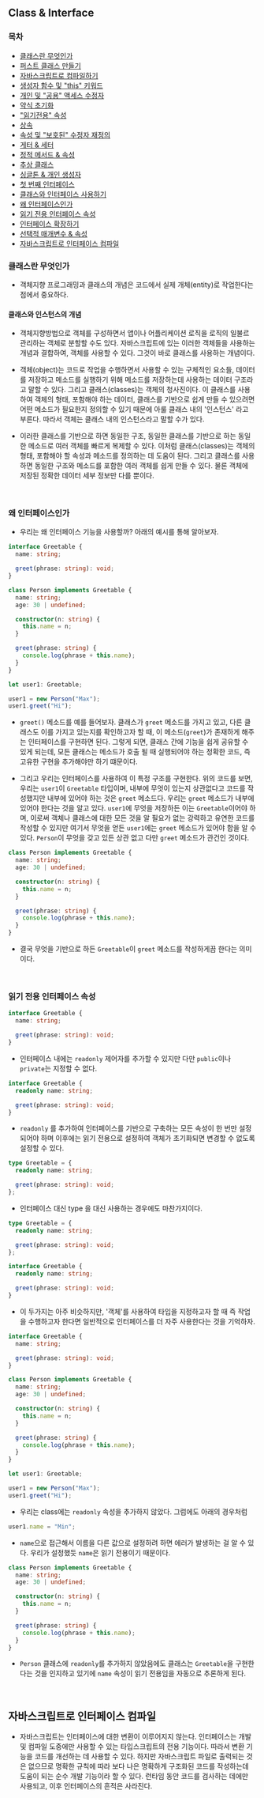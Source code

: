 ## Class & Interface

### 목차

- [클래스란 무엇인가](#클래스란-무엇인가)
- [퍼스트 클래스 만들기](#퍼스트-클래스-만들기)
- [자바스크립트로 컴파일하기](#자바스크립트로-컴파일하기)
- [생성자 함수 및 "this" 키워드](#생성자-함수-및-this-키워드)
- [개인 및 "공용" 액세스 수정자](#개인-및-공용-액세스-수정자)
- [약식 초기화](#약식-초기화)
- ["읽기전용" 속성](#읽기전용-속성)
- [상속](#상속)
- [속성 및 "보호된" 수정자 재정의](#속성-및-보호된-수정자-재정의)
- [게터 & 세터](#게터-&-세터)
- [정적 메서드 & 속성](#정적-메서드-&-속성)
- [추상 클래스](#추상-클래스)
- [싱글톤 & 개인 생성자](#싱글톤-&-개인-생성자)
- [첫 번째 인터페이스](#첫-번째-인터페이스)
- [클래스와 인터페이스 사용하기](#클래스와-인터페이스-사용하기)
- [왜 인터페이스인가](#왜-인터페이스인가)
- [읽기 전용 인터페이스 속성](#읽기-전용-인터페이스-속성)
- [인터페이스 확장하기](#인터페이스-확장하기)
- [선택적 매개변수 & 속성](#선택적-매개변수-&-속성)
- [자바스크립트로 인터페이스 컴파일](#자바스크립트로-인터페이스-컴파일)

### 클래스란 무엇인가

- 객체지향 프로그래밍과 클래스의 개념은 코드에서 실제 개체(entity)로 작업한다는 점에서 중요하다.

#### 클래스와 인스턴스의 개념

- 객체지향방법으로 객체를 구성하면서 앱이나 어플리케이션 로직을 로직의 일불르 관리하는 객체로 분할할 수도 있다. 자바스크립트에 있는 이러한 객체들을 사용하는 개념과 결합하여, 객체를 사용할 수 있다. 그것이 바로 클래스를 사용하는 개념이다.

- 객체(object)는 코드로 작업을 수행하면서 사용할 수 있는 구체적인 요소들, 데이터를 저장하고 메소드를 실행하기 위해 메소드를 저장하는데 사용하는 데이터 구조라고 말할 수 있다. 그리고 클래스(classes)는 객체의 청사진이다. 이 클래스를 사용하여 객체의 형태, 포함해야 하는 데이터, 클래스를 기반으로 쉽게 만들 수 있으려면 어떤 메소드가 필요한지 정의할 수 있기 때문에 아룰 클래스 내의 '인스턴스' 라고 부른다. 따라서 객체는 클래스 내의 인스턴스라고 말할 수가 있다.

- 이러한 클래스를 기반으로 하면 동일한 구조, 동일한 클래스를 기반으로 하는 동일한 메소드로 여러 객체를 빠르게 복제할 수 있다. 이처럼 클래스(classes)는 객체의 형태, 포함해야 할 속성과 메소드를 정의하는 데 도움이 된다. 그리고 클래스를 사용하면 동일한 구조와 메소드를 포함한 여러 객체를 쉽게 만들 수 있다. 물론 객체에 저장된 정확한 데이터 세부 정보만 다를 뿐이다.

</br>

### 왜 인터페이스인가

- 우리는 왜 인터페이스 기능을 사용할까? 아래의 예시를 통해 알아보자.

```ts
interface Greetable {
  name: string;

  greet(phrase: string): void;
}

class Person implements Greetable {
  name: string;
  age: 30 | undefined;

  constructor(n: string) {
    this.name = n;
  }

  greet(phrase: string) {
    console.log(phrase + this.name);
  }
}

let user1: Greetable;

user1 = new Person("Max");
user1.greet("Hi");
```

- `greet()` 메소드를 예를 들어보자. 클래스가 `greet` 메소드를 가지고 있고, 다른 클래스도 이를 가지고 있는지를 확인하고자 할 때, 이 메소드(`greet`)가 존재하게 해주는 인터페이스를 구현하면 된다. 그렇게 되면, 클래스 간에 기능을 쉽게 공유할 수 있게 되는데, 모든 클래스는 메소드가 호출 될 때 실행되어야 하는 정확한 코드, 즉 고유한 구현을 추가해야만 하기 떄문이다.

- 그리고 우리는 인터페이스를 사용하여 이 특정 구조를 구현한다. 위의 코드를 보면, 우리는 `user1`이 `Greetable` 타입이며, 내부에 무엇이 있는지 상관없다고 코드를 작성했지만 내부에 있어야 하는 것은 `greet` 메소드다. 우리는 `greet` 메소드가 내부에 있어야 한다는 것을 알고 있다. `user1`에 무엇을 저장하든 이는 `Greetable`이어야 하며, 이로써 객체나 클래스에 대한 모든 것을 알 필요가 없는 강력하고 유연한 코드를 작성할 수 있지만 여기서 무엇을 얻든 `user1`에는 `greet` 메소드가 있어야 함을 알 수 있다. `Person`이 무엇을 갖고 있든 상관 없고 다만 `greet` 메소드가 관건인 것이다.

```ts
class Person implements Greetable {
  name: string;
  age: 30 | undefined;

  constructor(n: string) {
    this.name = n;
  }

  greet(phrase: string) {
    console.log(phrase + this.name);
  }
}
```

- 결국 무엇을 기반으로 하든 `Greetable`이 `greet` 메소드를 작성하게끔 한다는 의미이다.

</br>

### 읽기 전용 인터페이스 속성

```ts
interface Greetable {
  name: string;

  greet(phrase: string): void;
}
```

- 인터페이스 내에는 `readonly` 제어자를 추가할 수 있지만 다만 `public`이나 `private`는 지정할 수 없다.

```ts
interface Greetable {
  readonly name: string;

  greet(phrase: string): void;
}
```

- `readonly` 를 추가하여 인터페이스를 기반으로 구축하는 모든 속성이 한 번만 설정되어야 하며 이후에는 읽기 전용으로 설정하여 객체가 초기화되면 변경할 수 없도록 설정할 수 있다.

```ts
type Greetable = {
  readonly name: string;

  greet(phrase: string): void;
};
```

- 인터페이스 대신 type 을 대신 사용하는 경우에도 마찬가지이다.

```ts
type Greetable = {
  readonly name: string;

  greet(phrase: string): void;
};
```

```ts
interface Greetable {
  readonly name: string;

  greet(phrase: string): void;
}
```

- 이 두가지는 아주 비슷하지만, '객체'를 사용하여 타입을 지정하고자 할 때 즉 작업을 수행하고자 한다면 일반적으로 인터페이스를 더 자주 사용한다는 것을 기억하자.

```ts
interface Greetable {
  name: string;

  greet(phrase: string): void;
}

class Person implements Greetable {
  name: string;
  age: 30 | undefined;

  constructor(n: string) {
    this.name = n;
  }

  greet(phrase: string) {
    console.log(phrase + this.name);
  }
}

let user1: Greetable;

user1 = new Person("Max");
user1.greet("Hi");
```

- 우리는 class에는 `readonly` 속성을 추가하지 않았다. 그럼에도 아래의 경우처럼

```ts
user1.name = "Min";
```

- `name`으로 접근해서 이름을 다른 값으로 설정하려 하면 에러가 발생하는 걸 알 수 있다. 우리가 설정했듯 `name`은 읽기 전용이기 때문이다.

```ts
class Person implements Greetable {
  name: string;
  age: 30 | undefined;

  constructor(n: string) {
    this.name = n;
  }

  greet(phrase: string) {
    console.log(phrase + this.name);
  }
}
```

- `Person` 클래스에 `readonly`를 추가하지 않았음에도 클래스는 `Greetable`을 구현한다는 것을 인지하고 있기에 `name` 속성이 읽기 전용임을 자동으로 추론하게 된다.

</br>

## 자바스크립트로 인터페이스 컴파일

- 자바스크립트는 인터페이스에 대한 변환이 이루어지지 않는다. 인터페이스는 개발 및 컴파일 도중에만 사용할 수 있는 타입스크립트의 전용 기능이다. 따라서 변환 기능을 코드를 개선하는 데 사용할 수 있다. 하지만 자바스크립트 파일로 출력되는 것은 없으므로 명확한 규칙에 따라 보다 나은 명확하게 구조화된 코드를 작성하는데 도움이 되는 순수 개발 기능이라 할 수 있다. 런타임 동안 코드를 검사하는 데에만 사용되고, 이후 인터페이스의 흔적은 사라진다.

</br>
